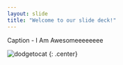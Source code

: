 ```yaml
---
layout: slide
title: "Welcome to our slide deck!"
---
```


Caption - I Am Awesomeeeeeeee

![dodgetocat](https://octodex.github.com/images/dodgetocat_v2.png)
{: .center}
